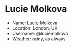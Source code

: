 # Lucie Molkova

* Name: Lucie Molkova
* Location: London, UK
* Username: @luciemolkova
* Weather: rainy, as always
